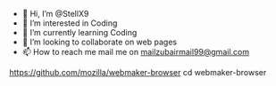 - 👋 Hi, I’m @StellX9
- 👀 I’m interested in Coding
- 🌱 I’m currently learning Coding
- 💞️ I’m looking to collaborate on web pages
- 📫 How to reach me mail me on mailzubairmail99@gmail.com

<!---
StellX9/StellX9 is a ✨ special ✨ repository because its `README.md` (this file) appears on your GitHub profile.
You can click the Preview link to take a look at your changes.
--->
https://github.com/mozilla/webmaker-browser
cd webmaker-browser
